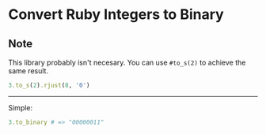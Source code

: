 # Convert Ruby Integers to Binary

## Note

This library probably isn't necesary. You can use `#to_s(2)` to achieve the same result.

``` ruby
3.to_s(2).rjust(8, '0')
```

---

Simple:

``` ruby
3.to_binary # => "00000011"
```
